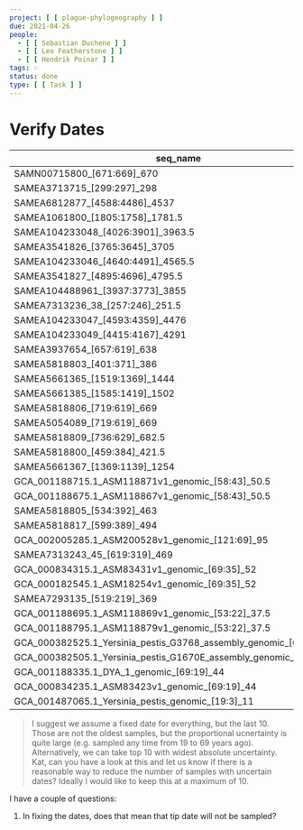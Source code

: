 ```yaml
---
project: [ [ plague-phylogeography ] ]
due: 2021-04-26
people:
  - [ [ Sebastian Duchene ] ]
  - [ [ Leo Featherstone ] ]
  - [ [ Hendrik Poinar ] ]
tags: ✨
status: done
type: [ [ Task ] ]
---
```


# Verify Dates

| seq_name                                                           | date_width | date_central | 1/precision |
| ------------------------------------------------------------------ | ---------- | ------------ | ----------- |
| SAMN00715800_[671:669]_670                                         | 2          | 670          | 0.002985075 |
| SAMEA3713715_[299:297]_298                                         | 2          | 298          | 0.006711409 |
| SAMEA6812877_[4588:4486]_4537                                      | 102        | 4537         | 0.022481816 |
| SAMEA1061800_[1805:1758]_1781.5                                    | 47         | 1781.5       | 0.026382262 |
| SAMEA104233048_[4026:3901]_3963.5                                  | 125        | 3963.5       | 0.031537782 |
| SAMEA3541826_[3765:3645]_3705                                      | 120        | 3705         | 0.032388664 |
| SAMEA104233046_[4640:4491]_4565.5                                  | 149        | 4565.5       | 0.032636075 |
| SAMEA3541827_[4895:4696]_4795.5                                    | 199        | 4795.5       | 0.041497237 |
| SAMEA104488961_[3937:3773]_3855                                    | 164        | 3855         | 0.042542153 |
| SAMEA7313236_38_[257:246]_251.5                                    | 11         | 251.5        | 0.043737575 |
| SAMEA104233047_[4593:4359]_4476                                    | 234        | 4476         | 0.05227882  |
| SAMEA104233049_[4415:4167]_4291                                    | 248        | 4291         | 0.057795386 |
| SAMEA3937654_[657:619]_638                                         | 38         | 638          | 0.059561129 |
| SAMEA5818803_[401:371]_386                                         | 30         | 386          | 0.077720207 |
| SAMEA5661365_[1519:1369]_1444                                      | 150        | 1444         | 0.103878116 |
| SAMEA5661385_[1585:1419]_1502                                      | 166        | 1502         | 0.110519308 |
| SAMEA5818806_[719:619]_669                                         | 100        | 669          | 0.149476831 |
| SAMEA5054089_[719:619]_669                                         | 100        | 669          | 0.149476831 |
| SAMEA5818809_[736:629]_682.5                                       | 107        | 682.5        | 0.156776557 |
| SAMEA5818800_[459:384]_421.5                                       | 75         | 421.5        | 0.177935943 |
| SAMEA5661367_[1369:1139]_1254                                      | 230        | 1254         | 0.183413078 |
| GCA_001188715.1_ASM118871v1_genomic_[58:43]_50.5                   | 15         | 50.5         | 0.297029703 |
| GCA_001188675.1_ASM118867v1_genomic_[58:43]_50.5                   | 15         | 50.5         | 0.297029703 |
| SAMEA5818805_[534:392]_463                                         | 142        | 463          | 0.306695464 |
| SAMEA5818817_[599:389]_494                                         | 210        | 494          | 0.425101215 |
| GCA_002005285.1_ASM200528v1_genomic_[121:69]_95                    | 52         | 95           | 0.547368421 |
| SAMEA7313243_45_[619:319]_469                                      | 300        | 469          | 0.639658849 |
| GCA_000834315.1_ASM83431v1_genomic_[69:35]_52                      | 34         | 52           | 0.653846154 |
| GCA_000182545.1_ASM18254v1_genomic_[69:35]_52                      | 34         | 52           | 0.653846154 |
| SAMEA7293135_[519:219]_369                                         | 300        | 369          | 0.81300813  |
| GCA_001188695.1_ASM118869v1_genomic_[53:22]_37.5                   | 31         | 37.5         | 0.826666667 |
| GCA_001188795.1_ASM118879v1_genomic_[53:22]_37.5                   | 31         | 37.5         | 0.826666667 |
| GCA_000382525.1_Yersinia_pestis_G3768_assembly_genomic_[69:19]_44  | 50         | 44           | 1.136363636 |
| GCA_000382505.1_Yersinia_pestis_G1670E_assembly_genomic_[69:19]_44 | 50         | 44           | 1.136363636 |
| GCA_001188335.1_DYA_1_genomic_[69:19]_44                           | 50         | 44           | 1.136363636 |
| GCA_000834235.1_ASM83423v1_genomic_[69:19]_44                      | 50         | 44           | 1.136363636 |
| GCA_001487065.1_Yersinia_pestis_genomic_[19:3]_11                  | 16         | 11           | 1.454545455 |


>I suggest we assume a fixed date for everything, but the last 10. Those are not the oldest samples, but the proportional ucnertainty is quite large (e.g. sampled any time from 19 to 69 years ago). Alternatively, we can take top 10 with widest absolute uncertainty. Kat, can you have a look at this and let us know if there is a reasonable way to reduce the number of samples with uncertain dates? Ideally I would like to keep this at a maximum of 10.

I have a couple of questions:
1. In fixing the dates, does that mean that tip date will not be sampled?